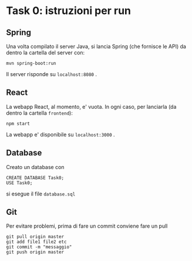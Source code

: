 # Task 0: istruzioni per run
## Spring
Una volta compilato il server Java, si lancia Spring (che fornisce le API) da dentro la cartella del server con:

    mvn spring-boot:run
Il server risponde su `localhost:8080` .

## React
La webapp React, al momento, e' vuota. In ogni caso, per lanciarla (da dentro la cartella `frontend`):

    npm start
La webapp e' disponibile su `localhost:3000` .

## Database
Creato un database con

    CREATE DATABASE Task0;
    USE Task0;
si esegue il file `database.sql`

## Git
Per evitare problemi, prima di fare un commit conviene fare un pull

    git pull origin master
    git add file1 file2 etc
    git commit -m "messaggio"
    git push origin master